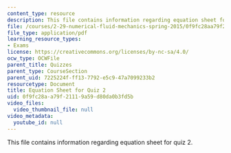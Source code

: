 ```yaml
---
content_type: resource
description: This file contains information regarding equation sheet for quiz 2.
file: /courses/2-29-numerical-fluid-mechanics-spring-2015/0f9fc28aa79f21119a59d80da0b3fd5b_MIT2_29S15_Quiz2_eqn_sheet.pdf
file_type: application/pdf
learning_resource_types:
- Exams
license: https://creativecommons.org/licenses/by-nc-sa/4.0/
ocw_type: OCWFile
parent_title: Quizzes
parent_type: CourseSection
parent_uid: 7225224f-ff13-7792-e5c9-47a7099233b2
resourcetype: Document
title: Equation Sheet for Quiz 2
uid: 0f9fc28a-a79f-2111-9a59-d80da0b3fd5b
video_files:
  video_thumbnail_file: null
video_metadata:
  youtube_id: null
---
```

This file contains information regarding equation sheet for quiz 2.